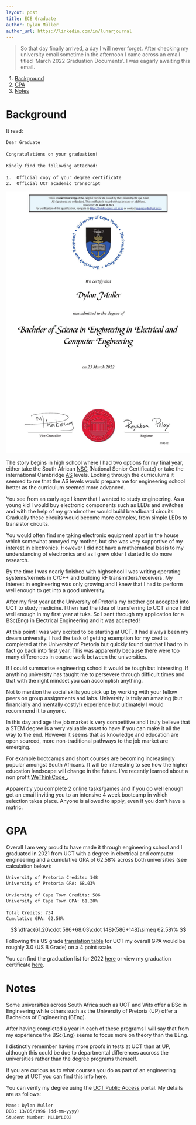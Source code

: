 ```yaml
---
layout: post
title: ECE Graduate
author: Dylan Müller
author_url: https://linkedin.com/in/lunarjournal
---
```


> So that day finally arrived, a day I will never forget. After checking my
> university email sometime in the afternoon I came across an email titled
> 'March 2022 Graduation Documents'. I was eagarly awaiting this email.

1. [Background](#brackground)
2. [GPA](#gpa)
3. [Notes](#notes)

# Background

It read:

```
Dear Graduate

Congratulations on your graduation!

Kindly find the following attached:

1.  Official copy of your degree certificate
2.  Official UCT academic transcript
```

![Univeristy Transcript](/images/personal/CERTIFICATE.jpg)

The story begins in high school where I had two options for my final year,
either take the South African
[NSC](https://en.wikipedia.org/wiki/Matriculation_in_South_Africa#Curriculum)
(National Senior Certificate) or take the international Cambridge
[AS](https://en.wikipedia.org/wiki/A-Level) levels. Looking through the
curriculums it seemed to me that the AS levels would prepare me for engineering
school better as the curriculum seemed more advanced.

You see from an early age I knew that I wanted to study engineering. As a young
kid I would buy electronic components such as LEDs and switches and with the
help of my grandmother would build breadboard circuits. Gradually these circuits
would become more complex, from simple LEDs to transistor circuits.

You would often find me taking electronic equipment apart in the house which
somewhat annoyed my mother, but she was very supportive of my interest in
electronics. However I did not have a mathematical basis  to my understanding of
electronics and as I grew older I started to do more research.

By the time I was nearly finished with highschool  I was writing operating
systems/kernels in C/C++ and building RF transmitters/receivers. My interest in
engineering was only growing and I knew that I had to perform well enough to get
into a good university.

After my first year at the University of Pretoria my brother got accepted into
UCT to study medicine. I then had the idea of transferring to UCT since I did
well enough in my first year at tuks. So I sent through my application for a
BSc(Eng) in Electrical Engineering and it was accepted!

At this point I was very excited to be starting at UCT. It had always been my
dream university. I had the task of getting exemption for my credits completed
at the University of Pretoria but quickly found out that I had to in fact go
back into first year. This was apparently because there were too many
differences in course work between the universities.

If I could summarise engineering school it would be tough but interesting. If
anything university has taught me to persevere through difficult times and that
with the right mindset you can accomplish anything.

Not to mention the social skills you pick up by working with your fellow peers
on group assignments and labs. University is truly an amazing (but financially
and mentally costly!) experience but ultimately I would recommend it to anyone.

In this day and age the job market is very competitive and I truly believe that
a STEM degree is a very valuable asset to have if you can make it all the way to
the end. However it seems that as knowledge and education are open sourced, more
non-traditional pathways to the job market are emerging.

For example bootcamps and short courses are becoming increasingly popular
amongst South Africans. It will be interesting to see how the higher education
landscape will change in the future. I've recently learned about a non profit
[WeThinkCode_](https://www.wethinkcode.co.za).

Apparently you complete 2 online tasks/games and if you do well enough get an
email inviting you to an intensive 4 week bootcamp in which selection takes
place. Anyone is allowed to apply, even if you don't have a matric.

# GPA

Overall I am very proud to have made it through engineering school and I
graduated in 2021 from UCT with a degree in electrical and computer engineering
and a cumulative GPA of 62.58% across both universities (see calculation below):

```
University of Pretoria Credits: 148
University of Pretoria GPA: 68.03%

Unviersity of Cape Town Credits: 586
University of Cape Town GPA: 61.20%

Total Credits: 734
Cumulative GPA: 62.58%
```

$$ \dfrac{61.20\cdot 586+68.03\cdot 148}{586+148}\simeq 62.58\% $$

Following this US grade [translation
table](https://web.archive.org/web/20090429052200/http://www.uct.ac.za/apply/intlapplicants/semester/overview/credit)
for UCT my overall GPA would be roughly 3.0 (US B Grade) on a 4 point scale.

You can find the graduation list for 2022
[here](http://www.students.uct.ac.za/sites/default/files/image_tool/images/434/current/graduation/2022/02_Faculty-of-Engineering-and-the-Built-Environment_Graduation-Programme_March2022%20.pdf)
or view my graduation certificate
[here](https://lunarjournal.github.io/data/CERTIFICATE.pdf).

# Notes

Some universities across South Africa such as UCT and Wits offer a BSc in
Engineering while others such as the University of Pretoria (UP) offer a
Bachelors of Engineering (BEng).

After having completed a year in each of these programs I will say that from my
experience the BSc(Eng) seems to focus more on theory than the BEng.

I distinctly remember having more proofs in tests at UCT than at UP, although
this could be due to departmental differences accross the universities rather
than the degree programs themself.

If you are curious as to what courses you do as part of an engineering degree at
UCT you can find this info
[here](http://www.students.uct.ac.za/sites/default/files/image_tool/images/434/study/handbooks/2022/2022_EBE_UG_Handbook.pdf).

You can verify my degree using the [UCT Public
Access](https://publicaccess.uct.ac.za/) portal. My details are as follows:

```
Name: Dylan Muller
DOB: 13/05/1996 (dd-mm-yyyy)
Student Number: MLLDYL002
```
